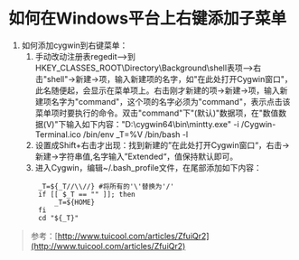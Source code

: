 # 如何在Windows平台上右键添加子菜单
1. 如何添加cygwin到右键菜单：
	1. 手动改动注册表regedit-->到HKEY_CLASSES_ROOT\Directory\Background\shell表项-->右击"shell"->新建->项，输入新建项的名字，如"在此处打开Cygwin窗口"，此名随便起，会显示在菜单项上。右击刚才新建的项->新建->项，输入新建项名字为"command"，这个项的名字必须为"command"，表示点击该菜单项时要执行的命令。双击"command"下"(默认)"数据项，在"数值数据(V)"下输入如下内容："D:\cygwin64\bin\mintty.exe" -i /Cygwin-Terminal.ico /bin/env _T=%V /bin/bash -l
	2. 设置成Shift+右击才出现：找到新建的”在此处打开Cygwin窗口“，右击->新建->字符串值,名字输入”Extended“，值保持默认即可。
	3. 进入Cygwin，编辑~/.bash_profile文件，在尾部添加如下内容：
	```
		_T=${_T//\\//} #将所有的'\'替换为'/'
		if [[ $_T == "" ]]; then
		    _T=${HOME}
		fi
		cd "${_T}"
	```


>参考：[http://www.tuicool.com/articles/ZfuiQr2](http://www.tuicool.com/articles/ZfuiQr2)